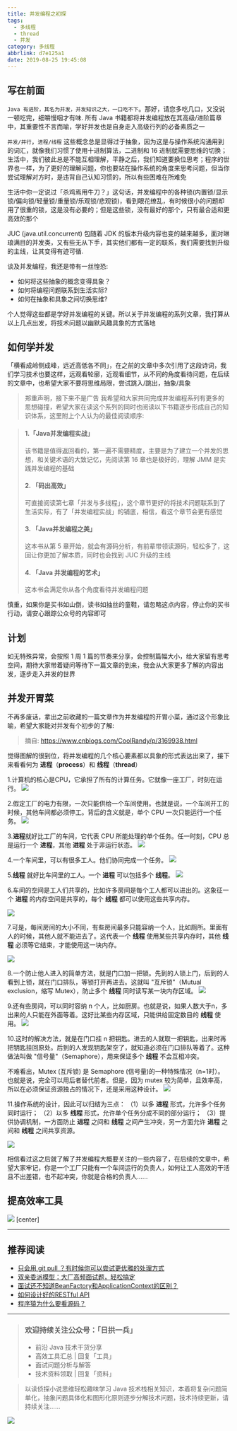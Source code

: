 ```yaml
---
title: 并发编程之初探
tags:
  - 多线程
  - thread
  - 并发
category: 多线程
abbrlink: d7e125a1
date: 2019-08-25 19:45:08
---
```



## 写在前面
`Java 有进阶，其名为并发，并发知识之大，一口吃不下`。那好，请您多吃几口，又没说一顿吃完，细嚼慢咽才有味.  所有 Java 书籍都将并发编程放在其高级/进阶篇章中，其重要性不言而喻，学好并发也是自身走入高级行列的必备素质之一

`并发/并行`，`进程/线程` 这些概念总是显得过于抽象，因为这是与操作系统沟通用到的词汇，就像我们习惯了使用十进制算法，二进制和 16 进制就需要思维的切换；生活中，我们彼此总是不能互相理解，平静之后，我们知道要换位思考；程序的世界也一样，为了更好的理解问题，你也要站在操作系统的角度来思考问题，但当你尝试理解对方时，是违背自己认知习惯的，所以有些困难在所难免

生活中你一定说过「杀鸡焉用牛刀？」这句话，并发编程中的各种锁(内置锁/显示锁/偏向锁/轻量锁/重量锁/乐观锁/悲观锁)，看到眼花缭乱，有时候很小的问题却用了很重的锁，这是没有必要的；但是这些锁，没有最好的那个，只有最合适和更高效的那个

JUC (java.util.concurrent) 包随着 JDK 的版本升级内容也变的越来越多，面对琳琅满目的并发类，又有些无从下手，其实他们都有一定的联系，我们需要找到升级的主线，让其变得有迹可循.

谈及并发编程，我还是带有一丝惶恐:
- 如何将这些抽象的概念变得具象？
- 如何将编程问题联系到生活实际?
- 如何在抽象和具象之间切换思维?

个人觉得这些都是学好并发编程的关键。所以关于并发编程的系列文章，我打算从以上几点出发，将技术问题以幽默风趣具象的方式落地

## 如何学并发
「横看成岭侧成峰，远近高低各不同」，在之前的文章中多次引用了这段诗词，我们学习技术也要这样，远观看轮廓，近观看细节，从不同的角度看待问题，在后续的文章中，也希望大家不要将思维局限，尝试跳入/跳出，抽象/具象

> 郑重声明，接下来不是广告
我希望和大家共同完成并发编程系列有更多的思想碰撞，希望大家在读这个系列的同时也阅读以下书籍逐步形成自己的知识体系，这里附上个人认为的最佳阅读顺序:

>#### 1.「Java并发编程实战」
>  该书籍是值得返回看的，第一遍不需要精度，主要是为了建立一个并发的思想，和关键术语的大致记忆，先阅读第 16 章也是极好的，理解 JMM 是实践并发编程的基础
> #### 2. 「码出高效」
> 可直接阅读第七章「并发与多线程」，这个章节更好的将技术问题联系到了生活实际，有了「并发编程实战」的铺底，相信，看这个章节会更有感觉
> #### 3. 「Java并发编程之美」
>  这本书从第 5 章开始，就会有源码分析，有前辈带领读源码，轻松多了，这回让你更加了解本质，同时也会找到 JUC 升级的主线
> #### 4. 「Java 并发编程的艺术」
> 这本书会满足你从各个角度看待并发编程问题

慎重，如果你是买书如山倒，读书如抽丝的童鞋，请忽略这点内容，停止你的买书行动，请安心跟踪公众号的内容即可

## 计划
如无特殊异常，会按照 1 周 1 篇的节奏来分享，会控制篇幅大小，给大家留有思考空间，期待大家带着疑问等待下一篇文章的到来，我会从大家更多了解的内容出发，逐步走入并发的世界

## 并发开胃菜
不再多废话，拿出之前收藏的一篇文章作为并发编程的开胃小菜，通过这个形象比喻，希望大家能对并发有个初步的了解:
> 摘自: https://www.cnblogs.com/CoolRandy/p/3169938.html

觉得图解的很到位，将并发编程的几个核心要素都以具象的形式表达出来了，接下来看看何为 **进程**（**process**）和 **线程**（**thread**）

1.计算机的核心是CPU，它承担了所有的计算任务。它就像一座工厂，时刻在运行。
![](https://rgyb.sunluomeng.top/%E5%85%AC%E4%BC%97%E8%B4%A6%E5%8F%B7%E6%96%87%E7%AB%A0/%E5%A4%9A%E7%BA%BF%E7%A8%8B/_image/2019-07-25/2019-08-25-20-23-20.jpg)


2.假定工厂的电力有限，一次只能供给一个车间使用。也就是说，一个车间开工的时候，其他车间都必须停工。背后的含义就是，单个 CPU 一次只能运行一个任务。
![](https://rgyb.sunluomeng.top/%E5%85%AC%E4%BC%97%E8%B4%A6%E5%8F%B7%E6%96%87%E7%AB%A0/%E5%A4%9A%E7%BA%BF%E7%A8%8B/_image/2019-07-25/2019-08-25-20-24-05.jpg)


3.**进程**就好比工厂的车间，它代表 CPU 所能处理的单个任务。任一时刻，CPU 总是运行一个 **进程**，其他 **进程** 处于非运行状态。
![](https://rgyb.sunluomeng.top/%E5%85%AC%E4%BC%97%E8%B4%A6%E5%8F%B7%E6%96%87%E7%AB%A0/%E5%A4%9A%E7%BA%BF%E7%A8%8B/_image/2019-07-25/2019-08-25-20-24-41.jpg)

4.一个车间里，可以有很多工人。他们协同完成一个任务。
![](https://rgyb.sunluomeng.top/%E5%85%AC%E4%BC%97%E8%B4%A6%E5%8F%B7%E6%96%87%E7%AB%A0/%E5%A4%9A%E7%BA%BF%E7%A8%8B/_image/2019-07-25/2019-08-25-20-25-08.jpg)


5.**线程** 就好比车间里的工人。一个 **进程** 可以包括多个 **线程**。
![](https://rgyb.sunluomeng.top/%E5%85%AC%E4%BC%97%E8%B4%A6%E5%8F%B7%E6%96%87%E7%AB%A0/%E5%A4%9A%E7%BA%BF%E7%A8%8B/_image/2019-07-25/2019-08-25-20-25-36.jpg)


6.车间的空间是工人们共享的，比如许多房间是每个工人都可以进出的。这象征一个 **进程** 的内存空间是共享的，每个 **线程** 都可以使用这些共享内存。

![](https://rgyb.sunluomeng.top/%E5%85%AC%E4%BC%97%E8%B4%A6%E5%8F%B7%E6%96%87%E7%AB%A0/%E5%A4%9A%E7%BA%BF%E7%A8%8B/_image/2019-07-25/2019-08-25-20-26-04.jpg)


7.可是，每间房间的大小不同，有些房间最多只能容纳一个人，比如厕所。里面有人的时候，其他人就不能进去了。这代表一个 **线程** 使用某些共享内存时，其他 **线程** 必须等它结束，才能使用这一块内存。

![](https://rgyb.sunluomeng.top/%E5%85%AC%E4%BC%97%E8%B4%A6%E5%8F%B7%E6%96%87%E7%AB%A0/%E5%A4%9A%E7%BA%BF%E7%A8%8B/_image/2019-07-25/2019-08-25-20-26-34.jpg)


8.一个防止他人进入的简单方法，就是门口加一把锁。先到的人锁上门，后到的人看到上锁，就在门口排队，等锁打开再进去。这就叫 "互斥锁"（Mutual exclusion，缩写 Mutex），防止多个 **线程** 同时读写某一块内存区域。
![](https://rgyb.sunluomeng.top/%E5%85%AC%E4%BC%97%E8%B4%A6%E5%8F%B7%E6%96%87%E7%AB%A0/%E5%A4%9A%E7%BA%BF%E7%A8%8B/_image/2019-07-25/2019-08-25-20-27-08.jpg)


9.还有些房间，可以同时容纳 n 个人，比如厨房。也就是说，如果人数大于n，多出来的人只能在外面等着。这好比某些内存区域，只能供给固定数目的 **线程** 使用。
![](https://rgyb.sunluomeng.top/%E5%85%AC%E4%BC%97%E8%B4%A6%E5%8F%B7%E6%96%87%E7%AB%A0/%E5%A4%9A%E7%BA%BF%E7%A8%8B/_image/2019-07-25/2019-08-25-20-27-37.jpg)


10.这时的解决方法，就是在门口挂 n 把钥匙。进去的人就取一把钥匙，出来时再把钥匙挂回原处。后到的人发现钥匙架空了，就知道必须在门口排队等着了。这种做法叫做 "信号量"（Semaphore），用来保证多个 **线程** 不会互相冲突。

不难看出，Mutex (互斥锁) 是 Semaphore (信号量)的一种特殊情况（n=1时）。也就是说，完全可以用后者替代前者。但是，因为 mutex 较为简单，且效率高，所以在必须保证资源独占的情况下，还是采用这种设计。
![](https://rgyb.sunluomeng.top/%E5%85%AC%E4%BC%97%E8%B4%A6%E5%8F%B7%E6%96%87%E7%AB%A0/%E5%A4%9A%E7%BA%BF%E7%A8%8B/_image/2019-07-25/2019-08-25-20-28-09.jpg)


11.操作系统的设计，因此可以归结为三点：
（1）以多 **进程** 形式，允许多个任务同时运行；
（2）以多 **线程** 形式，允许单个任务分成不同的部分运行；
（3）提供协调机制，一方面防止 **进程** 之间和 **线程** 之间产生冲突，另一方面允许 **进程** 之间和 **线程** 之间共享资源。

![](https://rgyb.sunluomeng.top/%E5%85%AC%E4%BC%97%E8%B4%A6%E5%8F%B7%E6%96%87%E7%AB%A0/%E5%A4%9A%E7%BA%BF%E7%A8%8B/_image/2019-07-25/2019-08-25-20-28-40.jpg)


相信看过这之后就了解了并发编程大概要关注的一些内容了，在后续的文章中，希望大家牢记，你是一个工厂只能有一个车间运行的负责人，如何让工人高效的干活且不出差错，也不起冲突，你就是合格的负责人......

## 提高效率工具

![](https://rgyb.sunluomeng.top/%E5%85%AC%E4%BC%97%E8%B4%A6%E5%8F%B7%E6%96%87%E7%AB%A0/%E6%84%9F%E6%83%B3%E4%B8%8E%E6%80%BB%E7%BB%93/_image/2019-06-18/b.png) [center]


--------

## 推荐阅读
+ [只会用 git pull ？有时候你可以尝试更优雅的处理方式 ](https://mp.weixin.qq.com/s/6dg3u2PkcTSQHu_3T_QYnA)
+ [双亲委派模型：大厂高频面试题，轻松搞定](https://mp.weixin.qq.com/s/Dnr1jLebvBUHnziZzSfcrA)
+ [面试还不知道BeanFactory和ApplicationContext的区别？](https://mp.weixin.qq.com/s/YBQB086ADBjHUmwrFQrWew)
+ [如何设计好的RESTful API](https://mp.weixin.qq.com/s/hR1TqkVzwZ_T8fuMnsM4hQ)
+ [程序猿为什么要看源码？](https://mp.weixin.qq.com/s/V7h8O6pVFQ-nr_iA2SNqtw)

--------
> ### 欢迎持续关注公众号：「日拱一兵」
> - 前沿 Java 技术干货分享
> - 高效工具汇总 | 回复「工具」
> - 面试问题分析与解答
> - 技术资料领取 | 回复「资料」

> 以读侦探小说思维轻松趣味学习 Java 技术栈相关知识，本着将复杂问题简单化，抽象问题具体化和图形化原则逐步分解技术问题，技术持续更新，请持续关注......

![](https://rgyb.sunluomeng.top/%E5%85%AC%E4%BC%97%E8%B4%A6%E5%8F%B7%E6%96%87%E7%AB%A0/%E6%84%9F%E6%83%B3%E4%B8%8E%E6%80%BB%E7%BB%93/_image/2019-06-18/a%20%281%29.png)

